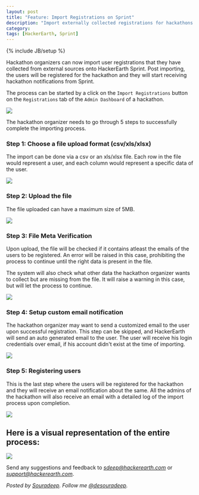 ```yaml
---
layout: post
title: "Feature: Import Registrations on Sprint"
description: "Import externally collected registrations for hackathons on to HackerEarth Sprint"
category:
tags: [HackerEarth, Sprint]
---
```

{% include JB/setup %}

Hackathon organizers can now import user registrations that they have collected from external sources onto HackerEarth Sprint. Post importing, the users will be registered for the hackathon and they will start receiving hackathon notifications from Sprint.

The process can be started by a click on the `Import Registrations` button on the `Registrations` tab of the `Admin Dashboard` of a hackathon.

<img src="/images/import_reg_step0.png">


The hackathon organizer needs to go through 5 steps to successfully complete the importing process.


### Step 1: Choose a file upload format (csv/xls/xlsx)
The import can be done via a csv or an xls/xlsx file. Each row in the file would represent a user, and each column would represent a specific data of the user.

<img src="/images/import_reg_step1.png">

### Step 2: Upload the file
The file uploaded can have a maximum size of 5MB.

<img src="/images/import_reg_step2.png">


### Step 3: File Meta Verification
Upon upload, the file will be checked if it contains atleast the emails of the users to be registered. An error will be raised in this case, prohibiting the process to continue until the right data is present in the file.

The system will also check what other data the hackathon organizer wants to collect but are missing from the file. It will raise a warning in this case, but will let the process to continue.

<img src="/images/import_reg_step3.png">


### Step 4: Setup custom email notification
The hackathon organizer may want to send a customized email to the user upon successful registration. This step can be skipped, and HackerEarth will send an auto generated email to the user. The user will receive his login credentials over email, if his account didn't exist at the time of importing.

<img src="/images/import_reg_step4.png">


### Step 5: Registering users
This is the last step where the users will be registered for the hackathon and they will receive an email notification about the same. All the admins of the hackathon will also receive an email with a detailed log of the import process upon completion.

<img src="/images/import_reg_step5.gif">

## Here is a visual representation of the entire process:

<img src="/images/import_reg_step6.gif">

Send any suggestions and feedback to *[sdeep@hackerearth.com](mailto:sdeep@hackerearth.com)* or *[support@hackerearth.com](mailto:support@hackerearth.com)*.

<i>Posted by [Souradeep](http://www.hackerearth.com/users/desouradeep/).
Follow me [@desouradeep](http://twitter.com/desouradeep).</i>

